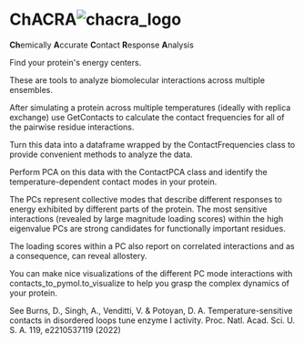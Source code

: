 # ChACRA![chacra_logo](https://github.com/Dan-Burns/ChACRA/assets/58605062/10424cf4-8797-4b56-b40e-c31d7c6710b9)



**Ch**emically **A**ccurate **C**ontact **R**esponse **A**nalysis

Find your protein's energy centers.

These are tools to analyze biomolecular interactions across multiple ensembles.

After simulating a protein across multiple temperatures (ideally with replica exchange) use GetContacts to calculate the contact frequencies for all of the pairwise residue interactions.

Turn this data into a dataframe wrapped by the ContactFrequencies class to provide convenient methods to analyze the data.

Perform PCA on this data with the ContactPCA class and identify the temperature-dependent contact modes in your protein.

The PCs represent collective modes that describe different responses to energy exhibited by different parts of the protein.  The most sensitive interactions (revealed by large magnitude loading scores) within the high eigenvalue PCs are strong candidates for functionally important residues.

The loading scores within a PC also report on correlated interactions and as a consequence, can reveal allostery.

You can make nice visualizations of the different PC mode interactions with contacts_to_pymol.to_visualize to help you grasp the complex dynamics of your protein.

See Burns, D., Singh, A., Venditti, V. & Potoyan, D. A. Temperature-sensitive contacts in disordered loops tune enzyme I activity. Proc. Natl. Acad. Sci. U. S. A. 119, e2210537119 (2022)
